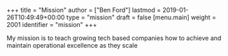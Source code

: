 +++
title = "Mission"
author = ["Ben Ford"]
lastmod = 2019-01-26T10:49:49+00:00
type = "mission"
draft = false
[menu.main]
  weight = 2001
  identifier = "mission"
+++

My mission is to teach growing tech based companies how to achieve and maintain
operational excellence as they scale
